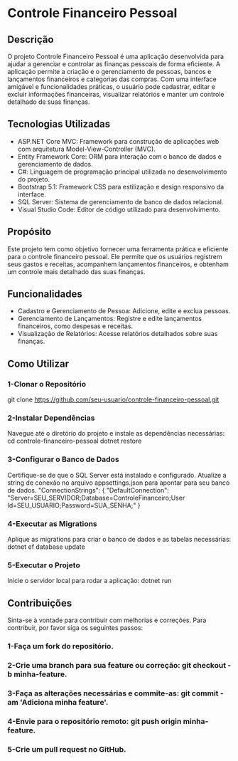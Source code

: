 # Controle Financeiro Pessoal

## Descrição

O projeto Controle Financeiro Pessoal é uma aplicação desenvolvida para ajudar a gerenciar e controlar as finanças pessoais de forma eficiente. A aplicação permite a criação e o gerenciamento de pessoas, bancos e lançamentos financeiros e categorias das compras. Com uma interface amigável e funcionalidades práticas, o usuário pode cadastrar, editar e excluir informações financeiras, visualizar relatórios e manter um controle detalhado de suas finanças.

## Tecnologias Utilizadas
- ASP.NET Core MVC: Framework para construção de aplicações web com arquitetura Model-View-Controller (MVC).
- Entity Framework Core: ORM para interação com o banco de dados e gerenciamento de dados.
- C#: Linguagem de programação principal utilizada no desenvolvimento do projeto.
- Bootstrap 5.1: Framework CSS para estilização e design responsivo da interface.
- SQL Server: Sistema de gerenciamento de banco de dados relacional.
- Visual Studio Code: Editor de código utilizado para desenvolvimento.

## Propósito
Este projeto tem como objetivo fornecer uma ferramenta prática e eficiente para o controle financeiro pessoal. Ele permite que os usuários registrem seus gastos e receitas, acompanhem lançamentos financeiros, e obtenham um controle mais detalhado das suas finanças.

## Funcionalidades

- Cadastro e Gerenciamento de Pessoa: Adicione, edite e exclua pessoas.
- Gerenciamento de Lançamentos: Registre e edite lançamentos financeiros, como despesas e receitas.
- Visualização de Relatórios: Acesse relatórios detalhados sobre suas finanças.

## Como Utilizar

### 1-Clonar o Repositório
git clone https://github.com/seu-usuario/controle-financeiro-pessoal.git

### 2-Instalar Dependências
Navegue até o diretório do projeto e instale as dependências necessárias:
cd controle-financeiro-pessoal
dotnet restore

### 3-Configurar o Banco de Dados
Certifique-se de que o SQL Server está instalado e configurado. Atualize a string de conexão no arquivo appsettings.json para apontar para seu banco de dados.
"ConnectionStrings": {
  "DefaultConnection": "Server=SEU_SERVIDOR;Database=ControleFinanceiro;User Id=SEU_USUARIO;Password=SUA_SENHA;"
}

### 4-Executar as Migrations
Aplique as migrations para criar o banco de dados e as tabelas necessárias:
dotnet ef database update

### 5-Executar o Projeto
Inicie o servidor local para rodar a aplicação:
dotnet run


## Contribuições
Sinta-se à vontade para contribuir com melhorias e correções. Para contribuir, por favor siga os seguintes passos:

### 1-Faça um fork do repositório.
### 2-Crie uma branch para sua feature ou correção: git checkout -b minha-feature.
### 3-Faça as alterações necessárias e commite-as: git commit -am 'Adiciona minha feature'.
### 4-Envie para o repositório remoto: git push origin minha-feature.
### 5-Crie um pull request no GitHub.
